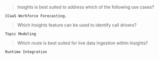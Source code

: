 >Insights is best suited to address which of the following use cases?
```
CCaaS Workforce Forecasting.
```
>Which Insights feature can be used to identify call drivers?
```
Topic Modeling
```
>Which route is best suited for live data Ingestion within Insights?
```
Runtime Integration
```
